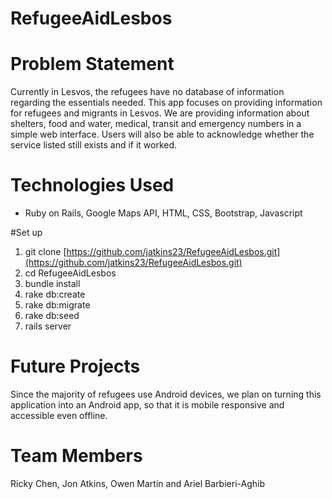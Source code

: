 # RefugeeAidLesbos

# Problem Statement
Currently in Lesvos, the refugees have no database of information regarding the essentials needed. This app focuses on providing information for refugees and migrants in Lesvos. We are providing information about shelters, food and water, medical, transit and emergency numbers in a simple web interface. Users will also be able to acknowledge whether the service listed still exists and if it worked. 

# Technologies Used
- Ruby on Rails, Google Maps API, HTML, CSS, Bootstrap, Javascript

#Set up
1. git clone [https://github.com/jatkins23/RefugeeAidLesbos.git](https://github.com/jatkins23/RefugeeAidLesbos.git)
2. cd RefugeeAidLesbos
3. bundle install
4. rake db:create
5. rake db:migrate
6. rake db:seed
7. rails server

# Future Projects
Since the majority of refugees use Android devices, we plan on turning this application into an Android app, so that it is mobile responsive and accessible even offline. 

# Team Members
Ricky Chen, Jon Atkins, Owen Martin and Ariel Barbieri-Aghib
